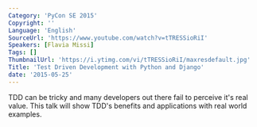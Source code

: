 ```yaml
---
Category: 'PyCon SE 2015'
Copyright: ''
Language: 'English'
SourceUrl: 'https://www.youtube.com/watch?v=tTRESSioRiI'
Speakers: [Flavia Missi]
Tags: []
ThumbnailUrl: 'https://i.ytimg.com/vi/tTRESSioRiI/maxresdefault.jpg'
Title: 'Test Driven Development with Python and Django'
date: '2015-05-25'
---
```

TDD can be tricky and many developers out there fail to perceive it's real value. This talk will show TDD's benefits and applications with real world examples.
